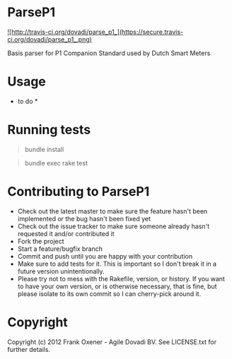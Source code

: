 ParseP1
========

<a href='http://travis-ci.org/dovadi/parse_p1'>
![http://travis-ci.org/dovadi/parse_p1_](https://secure.travis-ci.org/dovadi/parse_p1_.png)
</a>

Basis parser for P1 Companion Standard used by Dutch Smart Meters


Usage
=====

* to do *

Running tests
=============

> bundle install

> bundle exec rake test

Contributing to ParseP1
=====================
 
* Check out the latest master to make sure the feature hasn't been implemented or the bug hasn't been fixed yet
* Check out the issue tracker to make sure someone already hasn't requested it and/or contributed it
* Fork the project
* Start a feature/bugfix branch
* Commit and push until you are happy with your contribution
* Make sure to add tests for it. This is important so I don't break it in a future version unintentionally.
* Please try not to mess with the Rakefile, version, or history. If you want to have your own version, or is otherwise necessary, that is fine, but please isolate to its own commit so I can cherry-pick around it.

Copyright
==========

Copyright (c) 2012 Frank Oxener - Agile Dovadi BV. See LICENSE.txt for further details.

